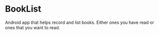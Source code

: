 # BookList
Android app that helps record and list books. Either ones you have read or ones that you want to read.
